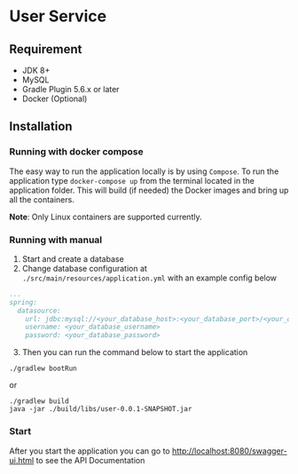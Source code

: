 # User Service
## Requirement
- JDK 8+
- MySQL
- Gradle Plugin 5.6.x or later
- Docker (Optional)

## Installation
### Running with docker compose
The easy way to run the application locally is by using `Compose`. To run the application type `docker-compose up` from the terminal located in the application folder. This will build (if needed) the Docker images and bring up all the containers.

**Note**: Only Linux containers are supported currently.

### Running with manual
1. Start and create a database
2. Change database configuration at `./src/main/resources/application.yml` with an example config below
```yaml
...
spring:
  datasource:
    url: jdbc:mysql://<your_database_host>:<your_database_port>/<your_database_name>?useUnicode=yes&characterEncoding=UTF-8&useSSL=false&serverTimezone=UTC
    username: <your_database_username>
    password: <your_database_password>
```
3. Then you can run the command below to start the application
```
./gradlew bootRun
```
or
```
./gradlew build
java -jar ./build/libs/user-0.0.1-SNAPSHOT.jar
```

### Start
After you start the application you can go to [http://localhost:8080/swagger-ui.html](http://localhost:8080/swagger-ui.html) to see the API Documentation
